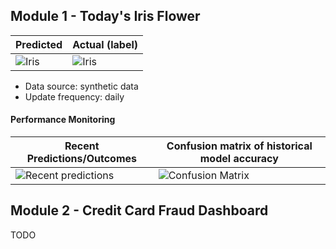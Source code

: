 
## Module 1 - Today's Iris Flower 

| Predicted | Actual (label)
|--------|------- 
| ![Iris](https://raw.githubusercontent.com/RJuro/serverless-ml-course/main/assets/latest_iris.png) | ![Iris](https://raw.githubusercontent.com/RJuro/serverless-ml-course/main/assets/actual_iris.png) 

 * Data source: synthetic data
 * Update frequency: daily

#### Performance Monitoring 

| Recent Predictions/Outcomes | Confusion matrix of historical model accuracy 
|--------|------- 
| ![Recent predictions](https://raw.githubusercontent.com/RJuro/serverless-ml-course/main/assets/df_recent.png) | ![Confusion Matrix](https://raw.githubusercontent.com/RJuro/serverless-ml-course/main/assets/confusion_matrix.png)


## Module 2 - Credit Card Fraud Dashboard


TODO

